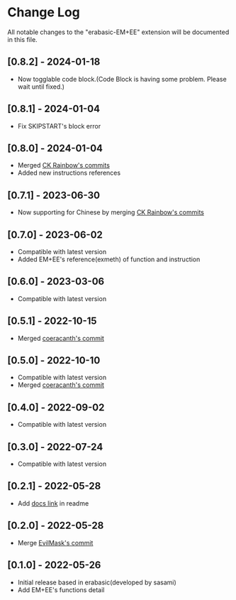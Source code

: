 # Change Log
All notable changes to the "erabasic-EM+EE" extension will be documented in this file.

## [0.8.2] - 2024-01-18
- Now togglable code block.(Code Block is having some problem. Please wait until fixed.)

## [0.8.1] - 2024-01-04
- Fix SKIPSTART's block error

## [0.8.0] - 2024-01-04
- Merged [CK Rainbow's commits](https://github.com/CatQOh/vscode-erabasic/pull/6)
- Added new instructions references

## [0.7.1] - 2023-06-30
- Now supporting for Chinese by merging [CK Rainbow's commits](https://github.com/CatQOh/vscode-erabasic/pull/5)

## [0.7.0] - 2023-06-02
- Compatible with latest version
- Added EM+EE's reference(exmeth) of function and instruction

## [0.6.0] - 2023-03-06
- Compatible with latest version

## [0.5.1] - 2022-10-15
- Merged [coeracanth's commit](https://github.com/CatQOh/vscode-erabasic/pull/4)

## [0.5.0] - 2022-10-10
- Compatible with latest version
- Merged [coeracanth's commit](https://github.com/CatQOh/vscode-erabasic/pull/3)

## [0.4.0] - 2022-09-02
- Compatible with latest version

## [0.3.0] - 2022-07-24
- Compatible with latest version

## [0.2.1] - 2022-05-28
- Add [docs link](https://evilmask.gitlab.io/emuera.em.doc/) in readme

## [0.2.0] - 2022-05-28
- Merge [EvilMask's commit](https://github.com/CatQOh/vscode-erabasic/pull/1)

## [0.1.0] - 2022-05-26
- Initial release based in erabasic(developed by sasami)
- Add EM+EE's functions detail 
